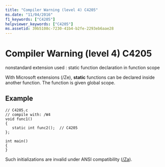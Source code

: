 ```yaml
---
title: "Compiler Warning (level 4) C4205"
ms.date: "11/04/2016"
f1_keywords: ["C4205"]
helpviewer_keywords: ["C4205"]
ms.assetid: 39b5108c-7230-41b4-b2fe-2293eb6aae28
---
```

# Compiler Warning (level 4) C4205

nonstandard extension used : static function declaration in function scope

With Microsoft extensions (/Ze), **static** functions can be declared inside another function. The function is given global scope.

## Example

```
// C4205.c
// compile with: /W4
void func1()
{
   static int func2();  // C4205
};

int main()
{
}
```

Such initializations are invalid under ANSI compatibility ([/Za](../../build/reference/za-ze-disable-language-extensions.md)).